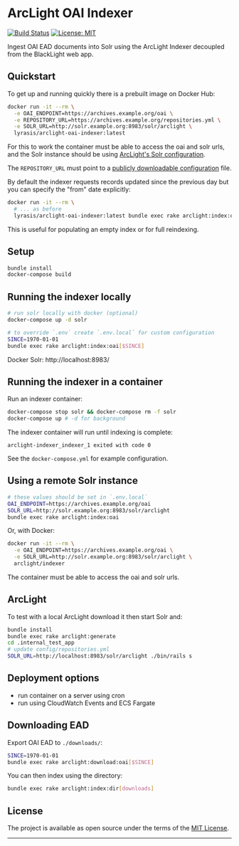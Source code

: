 # ArcLight OAI Indexer

[![Build Status](https://travis-ci.org/lyrasis/arclight-oai-indexer.svg?branch=master)](https://travis-ci.org/lyrasis/arclight-oai-indexer) [![License: MIT](https://img.shields.io/badge/license-MIT-blue.svg)](http://opensource.org/licenses/MIT)

Ingest OAI EAD documents into Solr using the ArcLight Indexer decoupled from the
BlackLight web app.

## Quickstart

To get up and running quickly there is a prebuilt image on Docker Hub:

```bash
docker run -it --rm \
  -e OAI_ENDPOINT=https://archives.example.org/oai \
  -e REPOSITORY_URL=https://archives.example.org/repositories.yml \
  -e SOLR_URL=http://solr.example.org:8983/solr/arclight \
  lyrasis/arclight-oai-indexer:latest
```

For this to work the container must be able to access the oai and solr urls, and
the Solr instance should be using [ArcLight's Solr configuration](https://github.com/sul-dlss/arclight/tree/master/solr/conf).

The `REPOSITORY_URL` must point to a [publicly downloadable configuration](https://s3-us-west-2.amazonaws.com/as-public-shared-files/dts/dts.repo.yml) file.

By default the indexer requests records updated since the previous day but you
can specify the "from" date explicitly:

```bash
docker run -it --rm \
  # ... as before
  lyrasis/arclight-oai-indexer:latest bundle exec rake arclight:index:oai[1970-01-01]
```

This is useful for populating an empty index or for full reindexing.

## Setup

```bash
bundle install
docker-compose build
```

## Running the indexer locally

```bash
# run solr locally with docker (optional)
docker-compose up -d solr

# to override `.env` create `.env.local` for custom configuration
SINCE=1970-01-01
bundle exec rake arclight:index:oai[$SINCE]
```

Docker Solr: http://localhost:8983/

## Running the indexer in a container

Run an indexer container:

```bash
docker-compose stop solr && docker-compose rm -f solr
docker-compose up # -d for background
```

The indexer container will run until indexing is complete:

`arclight-indexer_indexer_1 exited with code 0`

See the `docker-compose.yml` for example configuration.

## Using a remote Solr instance

```bash
# these values should be set in `.env.local`
OAI_ENDPOINT=https://archives.example.org/oai
SOLR_URL=http://solr.example.org:8983/solr/arclight
bundle exec rake arclight:index:oai
```

Or, with Docker:

```bash
docker run -it --rm \
  -e OAI_ENDPOINT=https://archives.example.org/oai \
  -e SOLR_URL=http://solr.example.org:8983/solr/arclight \
  arclight/indexer
```

The container must be able to access the oai and solr urls.

## ArcLight

To test with a local ArcLight download it then start Solr and:

```bash
bundle install
bundle exec rake arclight:generate
cd .internal_test_app
# update config/repositories.yml
SOLR_URL=http://localhost:8983/solr/arclight ./bin/rails s
```

## Deployment options

- run container on a server using cron
- run using CloudWatch Events and ECS Fargate

## Downloading EAD

Export OAI EAD to `./downloads/`:

```bash
SINCE=1970-01-01
bundle exec rake arclight:download:oai[$SINCE]
```

You can then index using the directory:

```bash
bundle exec rake arclight:index:dir[downloads]
```

## License

The project is available as open source under the terms of the [MIT License](http://opensource.org/licenses/MIT).

---
